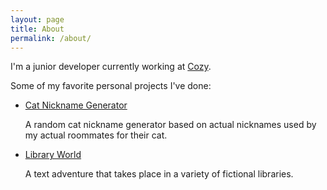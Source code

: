 ```yaml
---
layout: page
title: About
permalink: /about/
---
```


I'm a junior developer currently working at [Cozy](https://cozy.co/).

Some of my favorite personal projects I've done:

- [Cat Nickname Generator](http://cat-nicknames.herokuapp.com/)

	A random cat nickname generator based on actual nicknames used by my actual roommates for their cat.

- [Library World](http://library-world.herokuapp.com/)

	A text adventure that takes place in a variety of fictional libraries.
